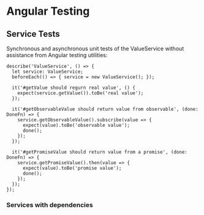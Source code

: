 # Angular Testing

## Service Tests

Synchronous and asynchronous unit tests of the ValueService without assistance from Angular testing utilities:

    describe('ValueService', () => {
      let service: ValueService;
      beforeEach(() => { service = new ValueService(); });

      it('#getValue should regurn real value', () {
        expect(service.getValue()).toBe('real value');
      });

      it('#getObservableValue should return value from observable', (done: DoneFn) => {
        service.getObservableValue().subscribe(value => {
          expect(value).toBe('observable value');
          done();
        });
      });

      it('#getPromiseValue should return value from a promise', (done: DoneFn) => {
        service.getPromiseValue().then(value => {
          expect(value).toBe('promise value');
          done();
        });
      });
    });
  
### Services with dependencies
  

